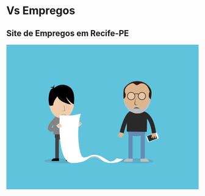# Vs Empregos
## Site de Empregos em Recife-PE


![gif job](https://github.com/valdanosimao/vsempregos/blob/main/gif.gif)
